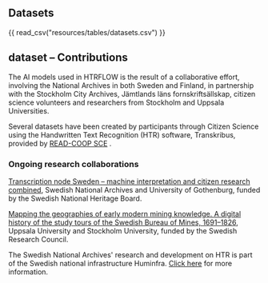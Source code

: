 
## Datasets

{{ read_csv("resources/tables/datasets.csv") }}


## dataset – Contributions

The AI models used in HTRFLOW is the result of a collaborative effort, involving the National Archives in both Sweden and Finland, in partnership with the Stockholm City Archives, Jämtlands läns fornskriftsällskap, citizen science volunteers and researchers from Stockholm and Uppsala Universities.

Several datasets have been created by participants through Citizen Science using the Handwritten Text Recognition (HTR) software, Transkribus, provided by [READ-COOP SCE](https://readcoop.eu/) .


### Ongoing research collaborations

[Transcription node Sweden – machine interpretation and citizen research combined](https://riksarkivet.se/forskning), Swedish National Archives and University of Gothenburg, funded by the Swedish National Heritage Board.

[Mapping the geographies of early modern mining knowledge. A digital history of the study tours of the Swedish Bureau of Mines, 1691–1826](https://www.idehist.uu.se/forskning/projekt/den-tidigmoderna-bergsvetenskapens-geografier), Uppsala University and Stockholm University, funded by the Swedish Research Council.

The Swedish National Archives' research and development on HTR is part of the Swedish national infrastructure Huminfra. [Click here](https://riksarkivet.se/huminfra) for more information.